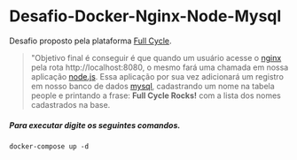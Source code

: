 # Desafio-Docker-Nginx-Node-Mysql

Desafio proposto pela plataforma [Full Cycle](https://fullcycle.com.br/ "Full Cycle").
> "Objetivo final é conseguir é que quando um usuário acesse o [nginx](https://www.nginx.com/ "nginx") pela rota http://localhost:8080, o mesmo fará uma chamada em nossa aplicação [node.js](https://nodejs.org/en "node.js"). Essa aplicação por sua vez adicionará um registro em nosso banco de dados [mysql](https://www.mysql.com/ "mysql"), cadastrando um nome na tabela people e printando a frase: **Full Cycle Rocks!** com a lista dos nomes cadastrados na base.


##### Para executar digite os seguintes comandos.

```
docker-compose up -d
```
